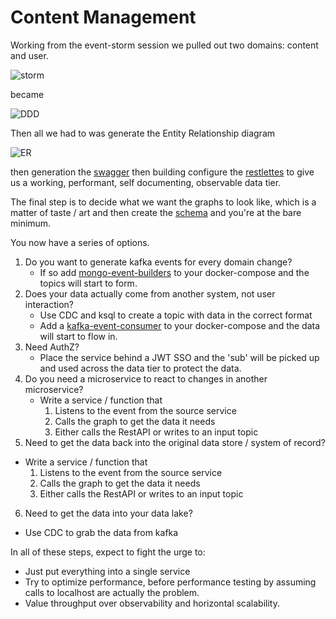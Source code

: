# Content Management

Working from the event-storm session we pulled out two domains: content and user.

![storm](../docs/events.png)

became

![DDD](../docs/ddd.png)

Then all we had to was generate the Entity Relationship diagram

![ER](../docs/er.png)

then generation the [swagger](./config/json) then building configure the [restlettes](./config/restlettes.conf) to give us a working, performant, self documenting, observable data tier.

The final step is to decide what we want the graphs to look like, which is a matter of taste / art and then create the [schema](./config/graph) and you're at the bare minimum.

You now have a series of options.

1. Do you want to generate kafka events for every domain change?
   * If so add [mongo-event-builders](https://github.com/tsmarsh/gridql/tree/main/packages/mongo-event-builder) to your docker-compose and the topics will start to form.
2. Does your data actually come from another system, not user interaction?
   * Use CDC and ksql to create a topic with data in the correct format
   * Add a [kafka-event-consumer](https://github.com/tsmarsh/gridql/tree/main/packages/kafka-event-consumer#readme) to your docker-compose and the data will start to flow in.
3. Need AuthZ?
   * Place the service behind a JWT SSO and the 'sub' will be picked up and used across the data tier to protect the data.
4. Do you need a microservice to react to changes in another microservice?
   * Write a service / function that
     1. Listens to the event from the source service
     2. Calls the graph to get the data it needs
     3. Either calls the RestAPI or writes to an input topic
5. Need to get the data back into the original data store / system of record?
  * Write a service / function that
     1. Listens to the event from the source service
     2. Calls the graph to get the data it needs
     3. Either calls the RestAPI or writes to an input topic
6. Need to get the data into your data lake?
  * Use CDC to grab the data from kafka

In all of these steps, expect to fight the urge to:
* Just put everything into a single service
* Try to optimize performance, before performance testing by assuming calls to localhost are actually the problem.
* Value throughput over observability and horizontal scalability.

